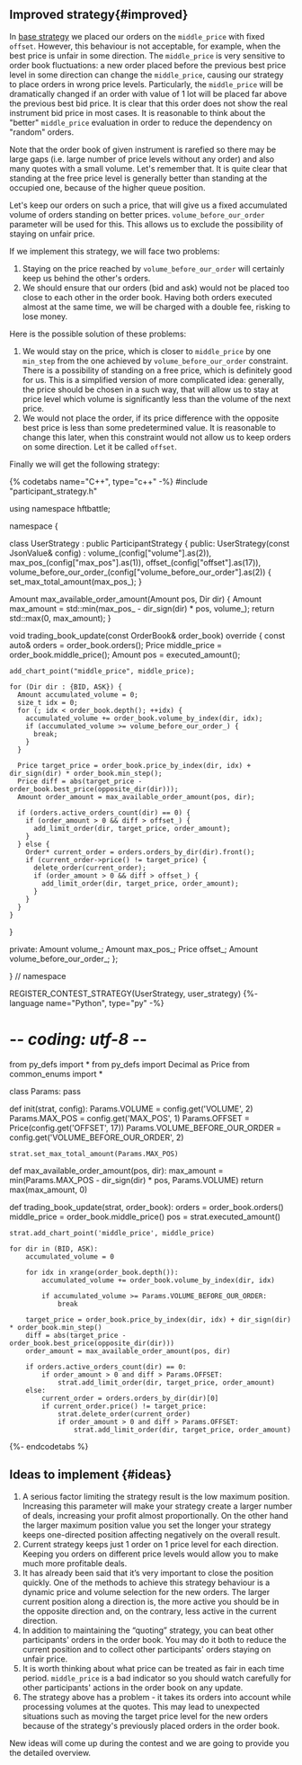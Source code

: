 
## Improved strategy{#improved}

In [base strategy](base_strategy.md) we placed our orders on the `middle_price` with fixed `offset`.
However, this behaviour is not acceptable, for example, when the best price is unfair in some direction.
The `middle_price` is very sensitive to order book fluctuations: a new order placed before the previous best price level in some direction can change the `middle_price`, causing our strategy to place orders in wrong price levels.
Particularly, the `middle_price` will be dramatically changed if an order with value of 1 lot will be placed far above the previous best bid price.
It is clear that this order does not show the real instrument bid price in most cases. It is reasonable to think about the "better" `middle_price` evaluation in order to reduce the dependency on "random" orders.


Note that the order book of given instrument is rarefied so there may be large gaps (i.e. large number of price levels without any order) and also many quotes with a small volume.
Let's remember that. It is quite clear that standing at the free price level is generally better than standing at the occupied one, because of the higher queue position.

Let's keep our orders on such a price, that will give us a fixed accumulated volume of orders standing on better prices. `volume_before_our_order` parameter will be used for this.
This allows us to exclude the possibility of staying on unfair price.

If we implement this strategy, we will face two problems:

1. Staying on the price reached by `volume_before_our_order` will certainly keep us behind the other's orders.
2. We should ensure that our orders (bid and ask) would not be placed too close to each other in the order book.
   Having both orders executed almost at the same time, we will be charged with a double fee, risking to lose money.

Here is the possible solution of these problems:

1. We would stay on the price, which is closer to `middle_price` by one `min_step` from the one achieved by `volume_before_our_order` constraint.
   There is a possibility of standing on a free price, which is definitely good for us. This is a simplified version of more complicated idea:
   generally, the price should be chosen in a such way, that will allow us to stay at price level which volume is significantly less than the volume of the next price.
2. We would not place the order, if its price difference with the opposite best price is less than some predetermined value.
   It is reasonable to change this later, when this constraint would not allow us to keep orders on some direction.
   Let it be called `offset`.

Finally we will get the following strategy:

{% codetabs name="C++", type="c++" -%}
#include "participant_strategy.h"

using namespace hftbattle;

namespace {

class UserStrategy : public ParticipantStrategy {
public:
  UserStrategy(const JsonValue& config) :
      volume_(config["volume"].as<Amount>(2)),
      max_pos_(config["max_pos"].as<Amount>(1)),
      offset_(config["offset"].as<Price>(17)),
      volume_before_our_order_(config["volume_before_our_order"].as<Amount>(2)) {
    set_max_total_amount(max_pos_);
  }

  Amount max_available_order_amount(Amount pos, Dir dir) {
    Amount max_amount = std::min(max_pos_ - dir_sign(dir) * pos, volume_);
    return std::max(0, max_amount);
  }

  void trading_book_update(const OrderBook& order_book) override {
    const auto& orders = order_book.orders();
    Price middle_price = order_book.middle_price();
    Amount pos = executed_amount();

    add_chart_point("middle_price", middle_price);

    for (Dir dir : {BID, ASK}) {
      Amount accumulated_volume = 0;
      size_t idx = 0;
      for (; idx < order_book.depth(); ++idx) {
        accumulated_volume += order_book.volume_by_index(dir, idx);
        if (accumulated_volume >= volume_before_our_order_) {
          break;
        }
      }

      Price target_price = order_book.price_by_index(dir, idx) + dir_sign(dir) * order_book.min_step();
      Price diff = abs(target_price - order_book.best_price(opposite_dir(dir)));
      Amount order_amount = max_available_order_amount(pos, dir);

      if (orders.active_orders_count(dir) == 0) {
        if (order_amount > 0 && diff > offset_) {
          add_limit_order(dir, target_price, order_amount);
        }
      } else {
        Order* current_order = orders.orders_by_dir(dir).front();
        if (current_order->price() != target_price) {
          delete_order(current_order);
          if (order_amount > 0 && diff > offset_) {
            add_limit_order(dir, target_price, order_amount);
          }
        }
      }
    }
  }

private:
  Amount volume_;
  Amount max_pos_;
  Price offset_;
  Amount volume_before_our_order_;
};

}  // namespace

REGISTER_CONTEST_STRATEGY(UserStrategy, user_strategy)
{%- language name="Python", type="py" -%}
# -*- coding: utf-8 -*-

from py_defs import *
from py_defs import Decimal as Price
from common_enums import *


class Params:
    pass


def init(strat, config):
    Params.VOLUME = config.get('VOLUME', 2)
    Params.MAX_POS = config.get('MAX_POS', 1)
    Params.OFFSET = Price(config.get('OFFSET', 17))
    Params.VOLUME_BEFORE_OUR_ORDER = config.get('VOLUME_BEFORE_OUR_ORDER', 2)

    strat.set_max_total_amount(Params.MAX_POS)


def max_available_order_amount(pos, dir):
    max_amount = min(Params.MAX_POS - dir_sign(dir) * pos, Params.VOLUME)
    return max(max_amount, 0)


def trading_book_update(strat, order_book):
    orders = order_book.orders()
    middle_price = order_book.middle_price()
    pos = strat.executed_amount()

    strat.add_chart_point('middle_price', middle_price)

    for dir in (BID, ASK):
        accumulated_volume = 0

        for idx in xrange(order_book.depth()):
            accumulated_volume += order_book.volume_by_index(dir, idx)

            if accumulated_volume >= Params.VOLUME_BEFORE_OUR_ORDER:
                break

        target_price = order_book.price_by_index(dir, idx) + dir_sign(dir) * order_book.min_step()
        diff = abs(target_price - order_book.best_price(opposite_dir(dir)))
        order_amount = max_available_order_amount(pos, dir)

        if orders.active_orders_count(dir) == 0:
            if order_amount > 0 and diff > Params.OFFSET:
                strat.add_limit_order(dir, target_price, order_amount)
        else:
            current_order = orders.orders_by_dir(dir)[0]
            if current_order.price() != target_price:
                strat.delete_order(current_order)
                if order_amount > 0 and diff > Params.OFFSET:
                    strat.add_limit_order(dir, target_price, order_amount)
{%- endcodetabs %}

## Ideas to implement {#ideas}

1. A serious factor limiting the strategy result is the low maximum position.
   Increasing this parameter will make your strategy create a larger number of deals, increasing your profit almost proportionally.
   On the other hand the larger maximum position value you set the longer your strategy keeps one-directed position affecting negatively on the overall result.
2. Current strategy keeps just 1 order on 1 price level for each direction.
   Keeping you orders on different price levels would allow you to make much more profitable deals.
3. It has already been said that it’s very important to close the position quickly.
   One of the methods to achieve this strategy behaviour is a dynamic price and volume selection for the new orders.
   The larger current position along a direction is, the more active you should be in the opposite direction and, on the contrary, less active in the current direction.
4. In addition to maintaining the “quoting” strategy, you can beat other participants' orders in the order book.
   You may do it both to reduce the current position and to collect other participants' orders staying on unfair price.
5. It is worth thinking about what price can be treated as fair in each time period.
   `middle_price` is a bad indicator so you should watch carefully for other participants' actions in the order book on any update.
6. The strategy above has a problem - it takes its orders into account while processing volumes at the quotes.
   This may lead to unexpected situations such as moving the target price level for the new orders because of the strategy's previously placed orders in the order book.

New ideas will come up during the contest and we are going to provide you the detailed overview.

